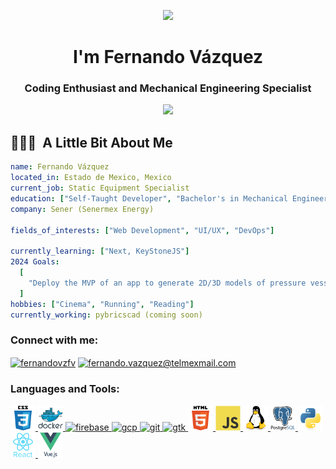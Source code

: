 <p align="center">
  <img src="https://capsule-render.vercel.app/api?type=waving&color=gray&height=120&section=header"/>
</p>

<h1 align="center">I'm Fernando Vázquez</h1>
<h3 align="center">Coding Enthusiast and Mechanical Engineering Specialist</h3>

<p align="center">
  <img src= "https://media.giphy.com/media/3xz2BCmCSOW9wSOw1O/giphy.gif">
</p>

<h2> 👨🏻‍💻 &nbsp;A Little Bit About Me</h2>

```yaml
name: Fernando Vázquez
located_in: Estado de Mexico, Mexico
current_job: Static Equipment Specialist
education: ["Self-Taught Developer", "Bachelor's in Mechanical Engineering"]
company: Sener (Senermex Energy)

fields_of_interests: ["Web Development", "UI/UX", "DevOps"]

currently_learning: ["Next, KeyStoneJS"]
2024 Goals:
  [
    "Deploy the MVP of an app to generate 2D/3D models of pressure vessels in BricsCAD.",
  ]
hobbies: ["Cinema", "Running", "Reading"]
currently_working: pybricscad (coming soon)
```

<h3 align="left">Connect with me:</h3>
<p align="left">
<a href="https://linkedin.com/in/fernandovzfv" target="blank"><img align="center" src="https://raw.githubusercontent.com/rahuldkjain/github-profile-readme-generator/master/src/images/icons/Social/linked-in-alt.svg" alt="fernandovzfv" height="30" width="40" /></a>
<a href="mailto:fernando.vazquez@telmexmail.com" target="blank"><img align="center" src="https://www.freepnglogos.com/uploads/email-png/email-western-libraries-12.png" alt="fernando.vazquez@telmexmail.com" height="30" width="40"></img></a>
</p>

<h3 align="left">Languages and Tools:</h3>
<p align="left"> <a href="https://www.w3schools.com/css/" target="_blank" rel="noreferrer"> <img src="https://raw.githubusercontent.com/devicons/devicon/master/icons/css3/css3-original-wordmark.svg" alt="css3" width="40" height="40"/> </a> <a href="https://www.docker.com/" target="_blank" rel="noreferrer"> <img src="https://raw.githubusercontent.com/devicons/devicon/master/icons/docker/docker-original-wordmark.svg" alt="docker" width="40" height="40"/> </a> <a href="https://firebase.google.com/" target="_blank" rel="noreferrer"> <img src="https://www.vectorlogo.zone/logos/firebase/firebase-icon.svg" alt="firebase" width="40" height="40"/> </a> <a href="https://cloud.google.com" target="_blank" rel="noreferrer"> <img src="https://www.vectorlogo.zone/logos/google_cloud/google_cloud-icon.svg" alt="gcp" width="40" height="40"/> </a> <a href="https://git-scm.com/" target="_blank" rel="noreferrer"> <img src="https://www.vectorlogo.zone/logos/git-scm/git-scm-icon.svg" alt="git" width="40" height="40"/> </a> <a href="https://www.gtk.org/" target="_blank" rel="noreferrer"> <img src="https://upload.wikimedia.org/wikipedia/commons/7/71/GTK_logo.svg" alt="gtk" width="40" height="40"/> </a> <a href="https://www.w3.org/html/" target="_blank" rel="noreferrer"> <img src="https://raw.githubusercontent.com/devicons/devicon/master/icons/html5/html5-original-wordmark.svg" alt="html5" width="40" height="40"/> </a> <a href="https://developer.mozilla.org/en-US/docs/Web/JavaScript" target="_blank" rel="noreferrer"> <img src="https://raw.githubusercontent.com/devicons/devicon/master/icons/javascript/javascript-original.svg" alt="javascript" width="40" height="40"/> </a> <a href="https://www.linux.org/" target="_blank" rel="noreferrer"> <img src="https://raw.githubusercontent.com/devicons/devicon/master/icons/linux/linux-original.svg" alt="linux" width="40" height="40"/> </a> <a href="https://www.postgresql.org" target="_blank" rel="noreferrer"> <img src="https://raw.githubusercontent.com/devicons/devicon/master/icons/postgresql/postgresql-original-wordmark.svg" alt="postgresql" width="40" height="40"/> </a> <a href="https://www.python.org" target="_blank" rel="noreferrer"> <img src="https://raw.githubusercontent.com/devicons/devicon/master/icons/python/python-original.svg" alt="python" width="40" height="40"/> </a> <a href="https://reactjs.org/" target="_blank" rel="noreferrer"> <img src="https://raw.githubusercontent.com/devicons/devicon/master/icons/react/react-original-wordmark.svg" alt="react" width="40" height="40"/> </a> <a href="https://vuejs.org/" target="_blank" rel="noreferrer"> <img src="https://raw.githubusercontent.com/devicons/devicon/master/icons/vuejs/vuejs-original-wordmark.svg" alt="vuejs" width="40" height="40"/> </a> </p>

<!---
fernandovzfv/fernandovzfv is a ✨ special ✨ repository because its `README.md` (this file) appears on your GitHub profile.
You can click the Preview link to take a look at your changes.
--->
